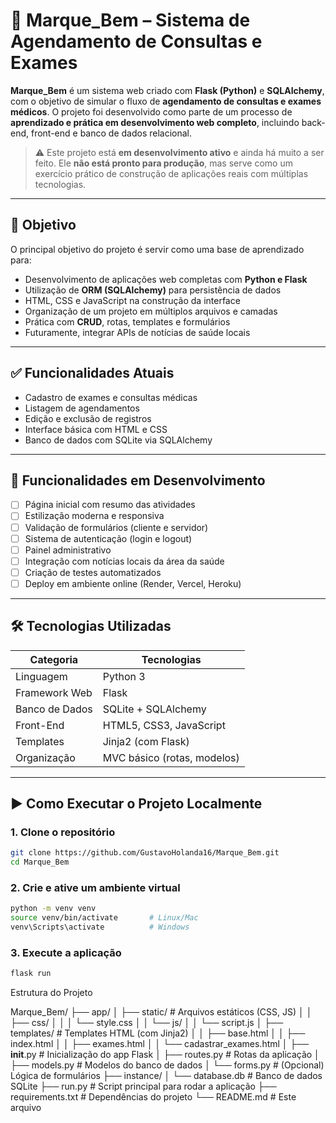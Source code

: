 # 🏥 Marque_Bem – Sistema de Agendamento de Consultas e Exames

**Marque_Bem** é um sistema web criado com **Flask (Python)** e **SQLAlchemy**, com o objetivo de simular o fluxo de **agendamento de consultas e exames médicos**. O projeto foi desenvolvido como parte de um processo de **aprendizado e prática em desenvolvimento web completo**, incluindo back-end, front-end e banco de dados relacional.

> ⚠️ Este projeto está **em desenvolvimento ativo** e ainda há muito a ser feito. Ele **não está pronto para produção**, mas serve como um exercício prático de construção de aplicações reais com múltiplas tecnologias.

---

## 🎯 Objetivo

O principal objetivo do projeto é servir como uma base de aprendizado para:

- Desenvolvimento de aplicações web completas com **Python e Flask**
- Utilização de **ORM (SQLAlchemy)** para persistência de dados
- HTML, CSS e JavaScript na construção da interface
- Organização de um projeto em múltiplos arquivos e camadas
- Prática com **CRUD**, rotas, templates e formulários
- Futuramente, integrar APIs de notícias de saúde locais

---

## ✅ Funcionalidades Atuais

- Cadastro de exames e consultas médicas
- Listagem de agendamentos
- Edição e exclusão de registros
- Interface básica com HTML e CSS
- Banco de dados com SQLite via SQLAlchemy

---

## 🚧 Funcionalidades em Desenvolvimento

- [ ] Página inicial com resumo das atividades
- [ ] Estilização moderna e responsiva
- [ ] Validação de formulários (cliente e servidor)
- [ ] Sistema de autenticação (login e logout)
- [ ] Painel administrativo
- [ ] Integração com notícias locais da área da saúde
- [ ] Criação de testes automatizados
- [ ] Deploy em ambiente online (Render, Vercel, Heroku)

---

## 🛠️ Tecnologias Utilizadas

| Categoria      | Tecnologias                  |
|----------------|------------------------------|
| Linguagem      | Python 3                     |
| Framework Web  | Flask                        |
| Banco de Dados | SQLite + SQLAlchemy          |
| Front-End      | HTML5, CSS3, JavaScript      |
| Templates      | Jinja2 (com Flask)           |
| Organização    | MVC básico (rotas, modelos)  |

---

## ▶️ Como Executar o Projeto Localmente

### 1. Clone o repositório

```bash
git clone https://github.com/GustavoHolanda16/Marque_Bem.git
cd Marque_Bem

```
### 2. Crie e ative um ambiente virtual 

```bash 
python -m venv venv
source venv/bin/activate       # Linux/Mac
venv\Scripts\activate          # Windows
```
### 3. Execute a aplicação

```bash
flask run
```

Estrutura do Projeto

Marque_Bem/
├── app/
│   ├── static/                   # Arquivos estáticos (CSS, JS)
│   │   ├── css/
│   │   │   └── style.css
│   │   └── js/
│   │       └── script.js
│   ├── templates/                # Templates HTML (com Jinja2)
│   │   ├── base.html
│   │   ├── index.html
│   │   ├── exames.html
│   │   └── cadastrar_exames.html
│   ├── __init__.py               # Inicialização do app Flask
│   ├── routes.py                 # Rotas da aplicação
│   ├── models.py                 # Modelos do banco de dados
│   └── forms.py                  # (Opcional) Lógica de formulários
├── instance/
│   └── database.db               # Banco de dados SQLite
├── run.py                        # Script principal para rodar a aplicação
├── requirements.txt              # Dependências do projeto
└── README.md                     # Este arquivo
